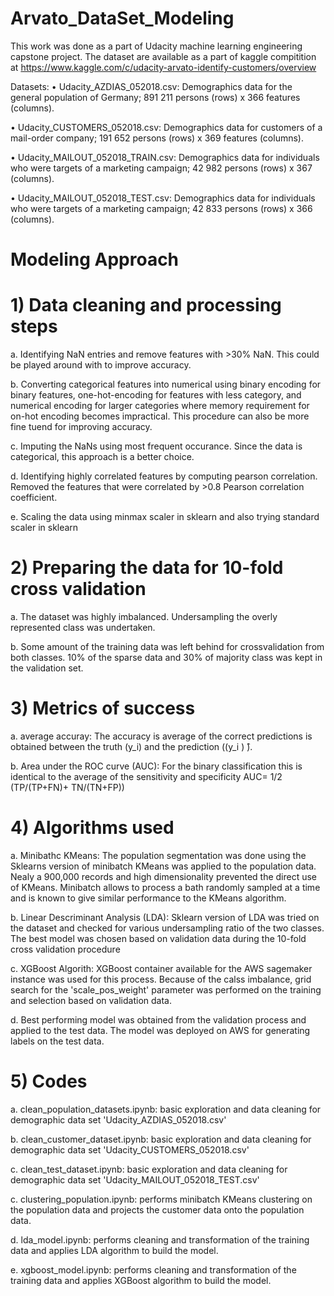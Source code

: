 # Arvato_DataSet_Modeling
This work was done as a part of Udacity machine learning engineering capstone project. The dataset are available as a part of kaggle compitition at
https://www.kaggle.com/c/udacity-arvato-identify-customers/overview

Datasets:
•	Udacity_AZDIAS_052018.csv: Demographics data for the general population of Germany; 891 211 persons (rows) x 366 features (columns).

•	Udacity_CUSTOMERS_052018.csv: Demographics data for customers of a mail-order company; 191 652 persons (rows) x 369 features (columns).

•	Udacity_MAILOUT_052018_TRAIN.csv: Demographics data for individuals who were targets of a marketing campaign; 42 982 persons (rows) x 367 (columns).

•	Udacity_MAILOUT_052018_TEST.csv: Demographics data for individuals who were targets of a marketing campaign; 42 833 persons (rows) x 366 (columns).

# Modeling Approach

# 1) Data cleaning and processing steps

  a. Identifying NaN entries and remove features with >30% NaN. This could be played around with to improve accuracy.
  
  b. Converting categorical features into numerical using binary encoding for binary features, one-hot-encoding for features with less category, and numerical encoding for larger categories where memory requirement for on-hot encoding becomes impractical. This procedure can also be more fine tuend for improving accuracy.
  
  c. Imputing the NaNs using most frequent occurance. Since the data is categorical, this approach is a better choice. 

  d. Identifying highly correlated features by computing pearson correlation. Removed the features that were correlated by >0.8 Pearson correlation coefficient.
  
  e. Scaling the data using minmax scaler in sklearn and also trying standard scaler in sklearn
  
# 2) Preparing the data for 10-fold cross validation 

  a. The dataset was highly imbalanced. Undersampling the overly represented class was undertaken. 
  
  b. Some amount of the training data was left behind for crossvalidation from both classes. 10% of the sparse data and 30% of majority class was kept in the validation set. 

# 3) Metrics of success

  a. average accuray: The accuracy is average of the correct predictions is obtained between the truth (y_i) and the prediction ((y_i ) ̂). 
  
  b. Area under the ROC curve (AUC): For the binary classification this is identical to the average of the sensitivity and specificity
  AUC=  1/2 (TP/(TP+FN)+ TN/(TN+FP))
 
# 4) Algorithms used
 
  a. Minibathc KMeans: The population segmentation was done using the Sklearns version of minibatch KMeans was applied to the population data. Nealy a 900,000 records and high dimensionality prevented the direct use of KMeans. Minibatch allows to process a bath randomly sampled at a time and is known to give similar performance to the KMeans algorithm.
  
  b. Linear Descriminant Analysis (LDA): Sklearn version of LDA was tried on the dataset and checked for various undersampling ratio of the two classes. The best model was chosen based on validation data during the 10-fold cross validation procedure

  c. XGBoost Algorith: XGBoost container available for the AWS sagemaker instance was used for this process. Because of the calss imbalance, grid search for the 'scale_pos_weight' parameter was performed on the training and selection based on validation data.
  
  d. Best performing model was obtained from the validation process and applied to the test data. The model was deployed on AWS for generating labels on the test data.
 
 # 5) Codes
 
  a. clean_population_datasets.ipynb: basic exploration and data cleaning for demographic data set 'Udacity_AZDIAS_052018.csv'
  
  b. clean_customer_dataset.ipynb: basic exploration and data cleaning for demographic data set 'Udacity_CUSTOMERS_052018.csv'
  
  c. clean_test_dataset.ipynb: basic exploration and data cleaning for demographic data set 'Udacity_MAILOUT_052018_TEST.csv'
  
  c. clustering_population.ipynb: performs minibatch KMeans clustering on the population data and projects the customer data onto the population data.
  
  d. lda_model.ipynb: performs cleaning and transformation of the training data and applies LDA algorithm to build the model.
  
  e. xgboost_model.ipynb: performs cleaning and transformation of the training data and applies XGBoost algorithm to build the model.
  
